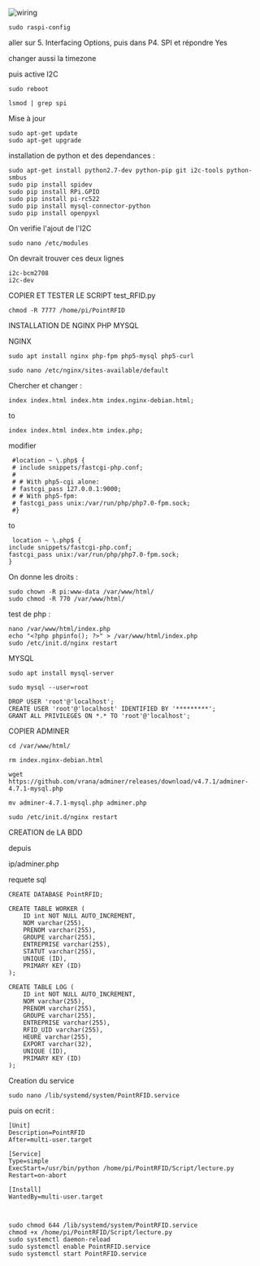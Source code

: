 ![wiring](https://image.noelshack.com/fichiers/2019/07/2/1550010186-wiring.jpg)

    sudo raspi-config

aller sur 5. Interfacing Options, puis dans P4. SPI et répondre Yes 

changer aussi la timezone


puis active I2C

    sudo reboot
    
    lsmod | grep spi

Mise à jour 

    sudo apt-get update
    sudo apt-get upgrade

installation de python et des dependances :

    sudo apt-get install python2.7-dev python-pip git i2c-tools python-smbus 
    sudo pip install spidev
    sudo pip install RPi.GPIO
    sudo pip install pi-rc522
    sudo pip install mysql-connector-python
    sudo pip install openpyxl
On verifie l'ajout de l'I2C

    sudo nano /etc/modules
On devrait trouver ces deux lignes 

    i2c-bcm2708
    i2c-dev

COPIER ET TESTER LE SCRIPT test_RFID.py

    chmod -R 7777 /home/pi/PointRFID


INSTALLATION DE NGINX PHP MYSQL

NGINX

    sudo apt install nginx php-fpm php5-mysql php5-curl
    
    sudo nano /etc/nginx/sites-available/default
Chercher et changer :

	index index.html index.htm index.nginx-debian.html;
to

	index index.html index.htm index.php;

modifier 

	 #location ~ \.php$ {
	 # include snippets/fastcgi-php.conf;
	 #
	 # # With php5-cgi alone:
	 # fastcgi_pass 127.0.0.1:9000;
	 # # With php5-fpm:
	 # fastcgi_pass unix:/var/run/php/php7.0-fpm.sock;
	 #}
to

	 location ~ \.php$ {
 	include snippets/fastcgi-php.conf;
 	fastcgi_pass unix:/var/run/php/php7.0-fpm.sock;
 	}

On donne les droits :

    sudo chown -R pi:www-data /var/www/html/
    sudo chmod -R 770 /var/www/html/
 test de php :
 

    nano /var/www/html/index.php
    echo "<?php phpinfo(); ?>" > /var/www/html/index.php
    sudo /etc/init.d/nginx restart

MYSQL

    sudo apt install mysql-server
    
    sudo mysql --user=root

    DROP USER 'root'@'localhost';
    CREATE USER 'root'@'localhost' IDENTIFIED BY '*********';
    GRANT ALL PRIVILEGES ON *.* TO 'root'@'localhost';


COPIER ADMINER

    cd /var/www/html/
    
    rm index.nginx-debian.html
    
    wget https://github.com/vrana/adminer/releases/download/v4.7.1/adminer-4.7.1-mysql.php
    
    mv adminer-4.7.1-mysql.php adminer.php
    
    sudo /etc/init.d/nginx restart


CREATION de LA BDD

depuis 

ip/adminer.php

requete sql 

    CREATE DATABASE PointRFID;
    
    CREATE TABLE WORKER (
        ID int NOT NULL AUTO_INCREMENT,
        NOM varchar(255),
        PRENOM varchar(255),
        GROUPE varchar(255),
        ENTREPRISE varchar(255),
        STATUT varchar(255),
        UNIQUE (ID),
        PRIMARY KEY (ID)
    );
    
    CREATE TABLE LOG (
        ID int NOT NULL AUTO_INCREMENT,
        NOM varchar(255),
        PRENOM varchar(255),
        GROUPE varchar(255),
        ENTREPRISE varchar(255),
        RFID_UID varchar(255),
        HEURE varchar(255),
        EXPORT varchar(32),
        UNIQUE (ID),
        PRIMARY KEY (ID)
    );

Creation du service 

    sudo nano /lib/systemd/system/PointRFID.service
puis on ecrit :

    [Unit] 
    Description=PointRFID
    After=multi-user.target 
    
    [Service] 
    Type=simple 
    ExecStart=/usr/bin/python /home/pi/PointRFID/Script/lecture.py 
    Restart=on-abort 
    
    [Install] 
    WantedBy=multi-user.target



    sudo chmod 644 /lib/systemd/system/PointRFID.service
    chmod +x /home/pi/PointRFID/Script/lecture.py 
    sudo systemctl daemon-reload 
    sudo systemctl enable PointRFID.service
    sudo systemctl start PointRFID.service


